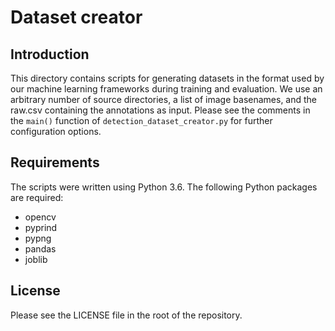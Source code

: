# Dataset creator

## Introduction
This directory contains scripts for generating datasets in the format used by our machine learning frameworks during training and evaluation. We use an arbitrary number of source directories, a list of image basenames, and the raw.csv containing the annotations as input. Please see the comments in the `main()` function of `detection_dataset_creator.py` for further configuration options. 

## Requirements
The scripts were written using Python 3.6. The following Python packages are required:

 - opencv
 - pyprind
 - pypng
 - pandas
 - joblib

## License
Please see the LICENSE file in the root of the repository.
